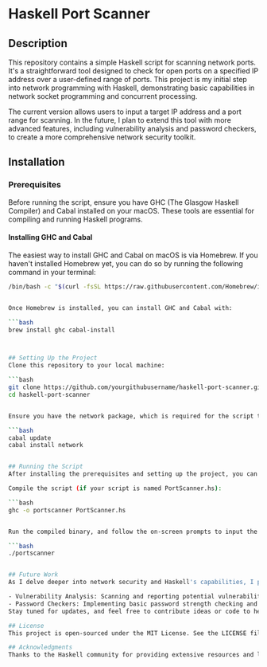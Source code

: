 # Haskell Port Scanner

## Description
This repository contains a simple Haskell script for scanning network ports. It's a straightforward tool designed to check for open ports on a specified IP address over a user-defined range of ports. This project is my initial step into network programming with Haskell, demonstrating basic capabilities in network socket programming and concurrent processing.

The current version allows users to input a target IP address and a port range for scanning. In the future, I plan to extend this tool with more advanced features, including vulnerability analysis and password checkers, to create a more comprehensive network security toolkit.

## Installation

### Prerequisites
Before running the script, ensure you have GHC (The Glasgow Haskell Compiler) and Cabal installed on your macOS. These tools are essential for compiling and running Haskell programs.

#### Installing GHC and Cabal
The easiest way to install GHC and Cabal on macOS is via Homebrew. If you haven't installed Homebrew yet, you can do so by running the following command in your terminal:

```bash
/bin/bash -c "$(curl -fsSL https://raw.githubusercontent.com/Homebrew/install/HEAD/install.sh)"


Once Homebrew is installed, you can install GHC and Cabal with:

```bash
brew install ghc cabal-install



## Setting Up the Project
Clone this repository to your local machine:

```bash
git clone https://github.com/yourgithubusername/haskell-port-scanner.git
cd haskell-port-scanner


Ensure you have the network package, which is required for the script to run. You can install it using Cabal:

```bash
cabal update
cabal install network


## Running the Script
After installing the prerequisites and setting up the project, you can run the script directly from the terminal:

Compile the script (if your script is named PortScanner.hs):

```bash
ghc -o portscanner PortScanner.hs


Run the compiled binary, and follow the on-screen prompts to input the target IP address and port range:

```bash
./portscanner


## Future Work
As I delve deeper into network security and Haskell's capabilities, I plan to expand this tool's functionality. Upcoming features include:

- Vulnerability Analysis: Scanning and reporting potential vulnerabilities on open ports.
- Password Checkers: Implementing basic password strength checking and common password testing against services.
Stay tuned for updates, and feel free to contribute ideas or code to help this project grow!

## License
This project is open-sourced under the MIT License. See the LICENSE file for more details.

## Acknowledgments
Thanks to the Haskell community for providing extensive resources and libraries that made this project possible. Your contributions to the world of functional programming are invaluable.



